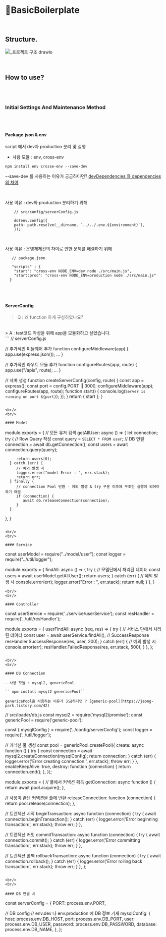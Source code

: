 # BasicBoilerplate

<br/>

## Structure.

![_프로젝트 구조 drawio](https://github.com/Mirandalaw/BasicBoilerplate/assets/74170593/4969c3f6-1159-42c6-8161-a717255e6c49)

<br/>

## How to use?

<br/>
<br/>

### Initial Settings And Maintenance Method

<br/>
<br/>

#### Package.json & env

script 에서 dev과 production 분리 및 실행

- 사용 모듈 : env, cross-env

`` npm install env crosse-env --save-dev ``

--save-dev 를 사용하는 이유가 궁금하다면? [devDependencies 와 dependencies 의 차이](https://jeong-park.tistory.com/34)

<br/>

사용 이유 : dev와 production 분리하기 위해

```
    // src/config/serverConfig.js

    dotenv.config({
    path: path.resolve(__dirname, `../../.env.${environment}`),
    });
```

<br/>

사용 이유 : 운영체제간의 차이로 인한 문제를 해결하기 위해

```
   // package.json

   "scripts" : {
    "start": "cross-env NODE_ENV=dev node ./src/main.js",
    "start:prod": "cross-env NODE_ENV=production node ./src/main.js"
  }
```

<br/>
<br/>

#### ServerConfig

> Q : 왜 function 하게 구성하였나요?
<br/>
> A : test코드 작성을 위해 app을 모듈화하고 싶었습니다.

<br/>
```
   // serverConfig.js

   // 추가적인 미들웨어 추가
   function configureMiddleware(app) {
      app.use(express.json());
      ...
   }

   // 추가적인 라우트 모듈 추가
   function configureRoutes(app, route) {
      app.use("/apis", route);
      ...
   }

   // 서버 생성
   function createServerConfig(config, route) {
      const app = express();
      const port = config.PORT || 3000;
      configureMiddleware(app);
      configureRoutes(app, route);
      function start() {
         console.log(`Server is running on port ${port}`);
       });
      }
      return { start };
   }
   
```

<br/>
<br/>

#### Model

```
module.exports = {
   // 모든 유저 검색
   getAllUser: async () => {
      let connection;
      try {
         // Row Query 작성 
         const query = `SELECT * FROM user`;
         // DB 연결
         connection = await db.getConnection();
         const users = await connection.query(query);

         return users[0];
      } catch (err) {
         // 예외 발생 시 
         logger.error("model Error : ", err.stack);
         return err;
      } finally {
         // connection Pool 반환 - 예외 발생 & try 구문 이후에 무조건 실행이 되어야 하기 때문
         if (connection) {
            await db.releaseConnection(connection);
         }
      }
   },
}
```

<br/>
<br/>

#### Service

```
   const userModel = require("../model/user");
   const logger = require("../util/logger");

   module.exports = {
      findAll: async () => {
         try {
            // 모델단에서 처리된 데이터
            const users = await userModel.getAllUser();
            return users;
         } catch (err) {
            // 예외 발생 시
            console.error(err);
            logger.error("Error : ", err.stack);
            return null;
         }
      },
   }
```
<br/>
<br/>

#### Controller

```
   const userService = require('../service/userService');
   const resHandler = require('../util/resHandler');

   module.exports = {
      userFindAll: async (req, res) => {
      try {
         // 서비스 단에서 처리된 데이터
         const user = await userService.findAll();
         // SuccessResponse
         resHandler.SuccessResponse(res, user, 200);
       } catch (err) {
         // 예외 발생 시
         console.error(err);
         resHandler.FailedResponse(res, err.stack, 500);
       }
     },
   };

```

<br/>
<br/>

#### DB Connection

- 사용 모듈 : mysql2, genericPool

`` npm install mysql2 genericePool``

genericePool을 사용하는 이유가 궁금하다면 ? [generic-pool](https://jeong-park.tistory.com/42)

```
// src/loader/db.js
const mysql2 = require('mysql2/promise');
const genericPool = require('generic-pool');

const { mysqlConfig } = require('../config/serverConfig');
const logger = require('../util/logger');

// 커넥션 풀 생성
const pool = genericPool.createPool({
  create: async function () {
    try {
      const connection = await mysql2.createConnection(mysqlConfig);
      return connection;
    } catch (err) {
      logger.error('Error creating connection:', err.stack);
      throw err;
    }
  },
  enableKeepAlive: true,
  destroy: function (connection) {
    return connection.end();
  },
});

module.exports = {
  // 풀에서 커넥션 획득
  getConnection: async function () {
    return await pool.acquire();
  },

  // 사용이 끝난 커넥션을 풀에 반환
  releaseConnection: function (connection) {
    return pool.release(connection);
  },

  // 트랜잭션 시작
  beginTransaction: async function (connection) {
    try {
      await connection.beginTransaction();
    } catch (err) {
      logger.error('Error beginning transaction:', err.stack);
      throw err;
    }
  },

  // 트랜잭션 커밋
  commitTransaction: async function (connection) {
    try {
      await connection.commit();
    } catch (err) {
      logger.error('Error committing transaction:', err.stack);
      throw err;
    }
  },

  // 트랜잭션 롤백
  rollbackTransaction: async function (connection) {
    try {
      await connection.rollback();
    } catch (err) {
      logger.error('Error rolling back transaction:', err.stack);
      throw err;
    }
  },
};
```

<br/>
<br/>

#### DB 연결 시

```
const serverConfig = {
   PORT: process.env.PORT,

   // DB config
   // env.dev 나 env.production 에 DB 정보 기재
   mysqlConfig: {
      host: process.env.DB_HOST,
      port: process.env.DB_PORT,
      user: process.env.DB_USER,
      password: process.env.DB_PASSWORD,
      database: process.env.DB_NAME,
   },
};
```
